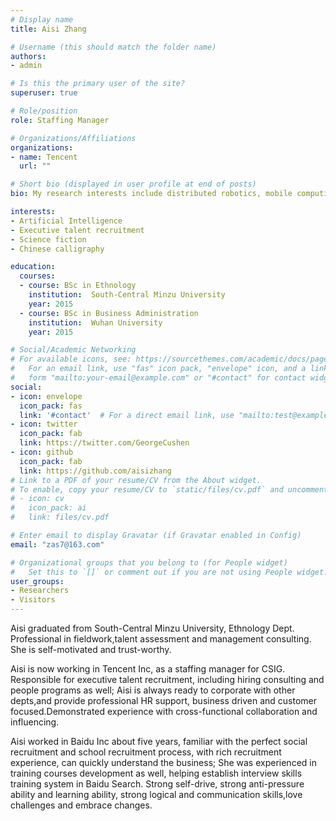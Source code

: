 ```yaml
---
# Display name
title: Aisi Zhang

# Username (this should match the folder name)
authors:
- admin

# Is this the primary user of the site?
superuser: true

# Role/position
role: Staffing Manager

# Organizations/Affiliations
organizations:
- name: Tencent
  url: ""

# Short bio (displayed in user profile at end of posts)
bio: My research interests include distributed robotics, mobile computing and programmable matter.

interests:
- Artificial Intelligence
- Executive talent recruitment
- Science fiction
- Chinese calligraphy

education:
  courses:
  - course: BSc in Ethnology
    institution:  South-Central Minzu University
    year: 2015
  - course: BSc in Business Administration
    institution:  Wuhan University
    year: 2015

# Social/Academic Networking
# For available icons, see: https://sourcethemes.com/academic/docs/page-builder/#icons
#   For an email link, use "fas" icon pack, "envelope" icon, and a link in the
#   form "mailto:your-email@example.com" or "#contact" for contact widget.
social:
- icon: envelope
  icon_pack: fas
  link: '#contact'  # For a direct email link, use "mailto:test@example.org".
- icon: twitter
  icon_pack: fab
  link: https://twitter.com/GeorgeCushen
- icon: github
  icon_pack: fab
  link: https://github.com/aisizhang
# Link to a PDF of your resume/CV from the About widget.
# To enable, copy your resume/CV to `static/files/cv.pdf` and uncomment the lines below.
# - icon: cv
#   icon_pack: ai
#   link: files/cv.pdf

# Enter email to display Gravatar (if Gravatar enabled in Config)
email: "zas7@163.com"

# Organizational groups that you belong to (for People widget)
#   Set this to `[]` or comment out if you are not using People widget.
user_groups:
- Researchers
- Visitors
---
```


Aisi graduated from South-Central Minzu University, Ethnology Dept. Professional in fieldwork,talent assessment and management consulting. She is self-motivated and trust-worthy.

Aisi is now working in Tencent Inc, as a staffing manager for CSIG. Responsible for executive talent recruitment, including hiring consulting and people programs as well; 
Aisi is always ready to corporate with other depts,and provide professional HR support, business driven and customer focused.Demonstrated experience with cross-functional collaboration and influencing.

Aisi worked in Baidu Inc about five years, familiar with the perfect social recruitment and school recruitment process, with rich recruitment experience, can quickly understand the business;
She was experienced in training courses development as well, helping establish interview skills training system in Baidu Search. 
Strong self-drive, strong anti-pressure ability and learning ability, strong logical and communication skills,love challenges and embrace changes.
